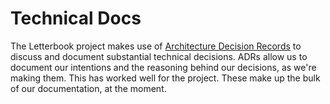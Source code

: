 # Technical Docs

The Letterbook project makes use of [Architecture Decision Records][adr] to discuss and document substantial technical decisions. ADRs allow us to document our intentions and the reasoning behind our decisions, as we're making them. This has worked well for the project. These make up the bulk of our documentation, at the moment. 

[adr]: https://cognitect.com/blog/2011/11/15/documenting-architecture-decisions